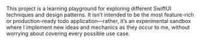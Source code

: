 This project is a learning playground for exploring different SwiftUI techniques and design patterns. 
It isn’t intended to be the most feature-rich or production-ready todo application—rather, it’s an experimental sandbox where I implement new ideas and mechanics as they occur to me, without worrying about covering every possible use case.
